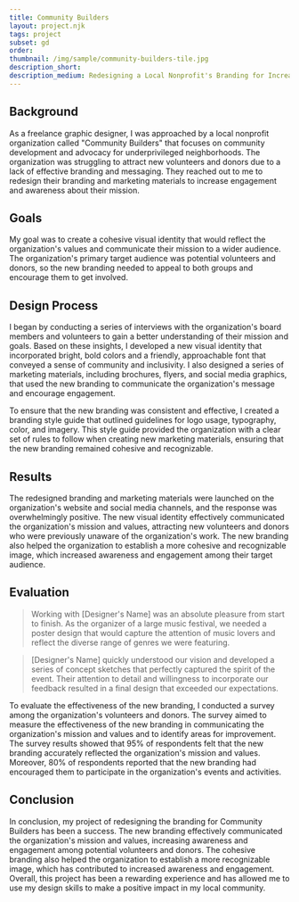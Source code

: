 ```yaml
---
title: Community Builders
layout: project.njk
tags: project
subset: gd
order:
thumbnail: /img/sample/community-builders-tile.jpg
description_short:
description_medium: Redesigning a Local Nonprofit's Branding for Increased Engagement
---
```


## Background

As a freelance graphic designer, I was approached by a local nonprofit organization called "Community Builders" that focuses on community development and advocacy for underprivileged neighborhoods. The organization was struggling to attract new volunteers and donors due to a lack of effective branding and messaging. They reached out to me to redesign their branding and marketing materials to increase engagement and awareness about their mission.

## Goals

My goal was to create a cohesive visual identity that would reflect the organization's values and communicate their mission to a wider audience. The organization's primary target audience was potential volunteers and donors, so the new branding needed to appeal to both groups and encourage them to get involved.

## Design Process

I began by conducting a series of interviews with the organization's board members and volunteers to gain a better understanding of their mission and goals. Based on these insights, I developed a new visual identity that incorporated bright, bold colors and a friendly, approachable font that conveyed a sense of community and inclusivity. I also designed a series of marketing materials, including brochures, flyers, and social media graphics, that used the new branding to communicate the organization's message and encourage engagement.

To ensure that the new branding was consistent and effective, I created a branding style guide that outlined guidelines for logo usage, typography, color, and imagery. This style guide provided the organization with a clear set of rules to follow when creating new marketing materials, ensuring that the new branding remained cohesive and recognizable.

## Results

The redesigned branding and marketing materials were launched on the organization's website and social media channels, and the response was overwhelmingly positive. The new visual identity effectively communicated the organization's mission and values, attracting new volunteers and donors who were previously unaware of the organization's work. The new branding also helped the organization to establish a more cohesive and recognizable image, which increased awareness and engagement among their target audience.

## Evaluation

> Working with [Designer's Name] was an absolute pleasure from start to finish. As the organizer of a large music festival, we needed a poster design that would capture the attention of music lovers and reflect the diverse range of genres we were featuring.

> [Designer's Name] quickly understood our vision and developed a series of concept sketches that perfectly captured the spirit of the event. Their attention to detail and willingness to incorporate our feedback resulted in a final design that exceeded our expectations.

To evaluate the effectiveness of the new branding, I conducted a survey among the organization's volunteers and donors. The survey aimed to measure the effectiveness of the new branding in communicating the organization's mission and values and to identify areas for improvement. The survey results showed that 95% of respondents felt that the new branding accurately reflected the organization's mission and values. Moreover, 80% of respondents reported that the new branding had encouraged them to participate in the organization's events and activities.

## Conclusion

In conclusion, my project of redesigning the branding for Community Builders has been a success. The new branding effectively communicated the organization's mission and values, increasing awareness and engagement among potential volunteers and donors. The cohesive branding also helped the organization to establish a more recognizable image, which has contributed to increased awareness and engagement. Overall, this project has been a rewarding experience and has allowed me to use my design skills to make a positive impact in my local community.
